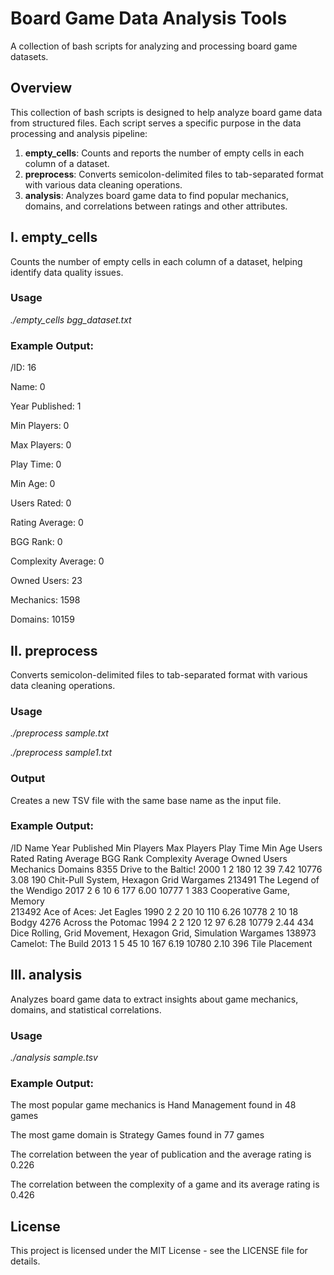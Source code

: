 # Board Game Data Analysis Tools
A collection of bash scripts for analyzing and processing board game datasets. 
## Overview
This collection of bash scripts is designed to help analyze board game data from structured files. Each script serves a specific purpose in the data processing and analysis pipeline:

1. **empty_cells**: Counts and reports the number of empty cells in each column of a dataset.
2. **preprocess**: Converts semicolon-delimited files to tab-separated format with various data cleaning operations.
3. **analysis**: Analyzes board game data to find popular mechanics, domains, and correlations between ratings and other attributes.

## I. empty_cells
Counts the number of empty cells in each column of a dataset, helping identify data quality issues.

### Usage
_./empty_cells bgg_dataset.txt_

### Example Output:
/ID: 16

Name: 0

Year Published: 1

Min Players: 0

Max Players: 0

Play Time: 0

Min Age: 0

Users Rated: 0

Rating Average: 0

BGG Rank: 0

Complexity Average: 0

Owned Users: 23

Mechanics: 1598

Domains: 10159

## II. preprocess
Converts semicolon-delimited files to tab-separated format with various data cleaning operations.


### Usage
_./preprocess sample.txt_

_./preprocess sample1.txt_

### Output
Creates a new TSV file with the same base name as the input file.

### Example Output:
/ID	Name	Year Published	Min Players	Max Players	Play Time	Min Age	Users Rated	Rating Average	BGG Rank	Complexity Average	Owned Users	Mechanics	Domains
8355	Drive to the Baltic!	2000	1	2	180	12	39	7.42	10776	3.08	190	Chit-Pull System, Hexagon Grid	Wargames
213491	The Legend of the Wendigo	2017	2	6	10	6	177	6.00	10777	1	383	Cooperative Game, Memory	
213492	Ace of Aces: Jet Eagles	1990	2	2	20	10	110	6.26	10778	2	10	18	Bodgy
4276	Across the Potomac	1994	2	2	120	12	97	6.28	10779	2.44	434	Dice Rolling, Grid Movement, Hexagon Grid, Simulation	Wargames
138973	Camelot: The Build	2013	1	5	45	10	167	6.19	10780	2.10	396	Tile Placement	

## III. analysis
Analyzes board game data to extract insights about game mechanics, domains, and statistical correlations.

### Usage
_./analysis sample.tsv_

### Example Output:
 
The most popular game mechanics is Hand Management found in 48 games

The most game domain is Strategy Games found in 77 games
 
The correlation between the year of publication and the average rating is 0.226

The correlation between the complexity of a game and its average rating is 0.426

## License
This project is licensed under the MIT License - see the LICENSE file for details.
